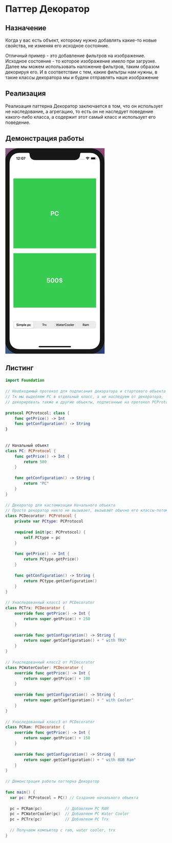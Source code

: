 # Паттер Декоратор

## Назначение

Когда у вас есть объект, которому нужно добавлять какие-то новые свойства, не изменяя его исходное состояние. 

Отличный пример - это добавление фильтров на изображение. Исходное состояние - то которое изображение имело при загрузке. Далее мы можем использовать наложение фильтров, таким образом декорируя его. И в соответствии с тем, какие фильтры нам нужны, в такие классы декоратора мы и будем отправлять наше изображение

## Реализация

Реализация паттерна Декоратор заключается в том, что он использует не наследование, а агрегацию, то есть он не наследует поведение какого-либо класса, а содержит этот самый класс и использует его поведение.


## Демонстрация работы


![Decorator](https://github.com/timoninas/design-patterns/blob/master/Structural%20Patterns/Decorator/Decorator.gif)


## Листинг 

```Swift
import Foundation

// Необходимый протокол для подписания декоратора и стартового объекта class PC
// Тк мы выделяем PC в отдельный класс, а не наследуем от декоратора, то мы можем
// декорировать также и другие объекты, подписанные на протокол PCProtocol

protocol PCProtocol: class { 
    func getPrice() -> Int   
    func getConfiguration() -> String 
}


// Начальный объект
class PC: PCProtocol {
    func getPrice() -> Int {
        return 500
    }
    
    func getConfiguration() -> String {
        return "PC"
    }
}

// Декоратор для кастомизации Начального объекта
// Просто декоратор никто не вызывает, вызывают обычно его классы-потомки
class PCDecorator: PCProtocol {
    private var PCtype: PCProtocol
    
    required init(pc: PCProtocol) {
        self.PCtype = pc
    }
    
    func getPrice() -> Int {
        return PCtype.getPrice()
    }
    
    func getConfiguration() -> String {
        return PCtype.getConfiguration()
    }
}

// Унаследованный класс1 от PCDecorator
class PCTrx: PCDecorator {
    override func getPrice() -> Int {
        return super.getPrice() + 250
    }
    
    override func getConfiguration() -> String {
        return super.getConfiguration() + " with TRX"
    }
}

// Унаследованный класс2 от PCDecorator
class PCWaterCooler: PCDecorator {
    override func getPrice() -> Int {
        return super.getPrice() + 100
    }
    
    override func getConfiguration() -> String {
        return super.getConfiguration() + " with Cooler"
    }
}

// Унаследованный класс3 от PCDecorator
class PCRam: PCDecorator {
    override func getPrice() -> Int {
        return super.getPrice() + 150
    }
    
    override func getConfiguration() -> String {
        return super.getConfiguration() + " with 8GB Ram"
    }
}

// Демонстрация работы паттерна Декоратор

func main() {
  var pc: PCProtocol = PC() // Создание начального объекта
  
  pc = PCRam(pc)          // Добавляем PC RAM
  pc = PCWaterCooler(pc)  // Добавляем PC Water Cooler
  pc = PCTrx(pc)          // Добавляем PC Trx
  
  // Получаем компьютер с ram, water cooler, trx
}
```
